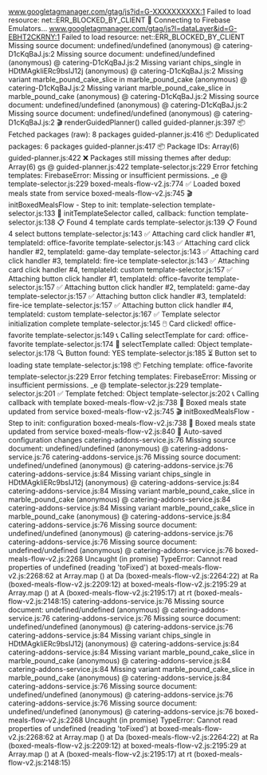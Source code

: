 www.googletagmanager.com/gtag/js?id=G-XXXXXXXXXX:1  Failed to load resource: net::ERR_BLOCKED_BY_CLIENT
 🧪 Connecting to Firebase Emulators...
www.googletagmanager.com/gtag/js?l=dataLayer&id=G-EBHT2CKRNY:1  Failed to load resource: net::ERR_BLOCKED_BY_CLIENT
 Missing source document: undefined/undefined
(anonymous) @ catering-D1cKqBaJ.js:2
 Missing source document: undefined/undefined
(anonymous) @ catering-D1cKqBaJ.js:2
 Missing variant chips_single in HDtMAgkIiERc9bsIJ12j
(anonymous) @ catering-D1cKqBaJ.js:2
 Missing variant marble_pound_cake_slice in marble_pound_cake
(anonymous) @ catering-D1cKqBaJ.js:2
 Missing variant marble_pound_cake_slice in marble_pound_cake
(anonymous) @ catering-D1cKqBaJ.js:2
 Missing source document: undefined/undefined
(anonymous) @ catering-D1cKqBaJ.js:2
 Missing source document: undefined/undefined
(anonymous) @ catering-D1cKqBaJ.js:2
 🎬 renderGuidedPlanner() called
guided-planner.js:397 📦 Fetched packages (raw): 8 packages
guided-planner.js:416 📦 Deduplicated packages: 6 packages
guided-planner.js:417 📦 Package IDs: Array(6)
guided-planner.js:422 ❌ Packages still missing themes after dedup: Array(6)
gs @ guided-planner.js:422
template-selector.js:229 Error fetching templates: FirebaseError: Missing or insufficient permissions.
_e @ template-selector.js:229
boxed-meals-flow-v2.js:774 ✅ Loaded boxed meals state from service
boxed-meals-flow-v2.js:745 🎬 initBoxedMealsFlow - Step to init: template-selection
template-selector.js:133 🔧 initTemplateSelector called, callback: function
template-selector.js:138 📋 Found 4 template cards
template-selector.js:139 📋 Found 4 select buttons
template-selector.js:143 ✅ Attaching card click handler #1, templateId: office-favorite
template-selector.js:143 ✅ Attaching card click handler #2, templateId: game-day
template-selector.js:143 ✅ Attaching card click handler #3, templateId: fire-ice
template-selector.js:143 ✅ Attaching card click handler #4, templateId: custom
template-selector.js:157 ✅ Attaching button click handler #1, templateId: office-favorite
template-selector.js:157 ✅ Attaching button click handler #2, templateId: game-day
template-selector.js:157 ✅ Attaching button click handler #3, templateId: fire-ice
template-selector.js:157 ✅ Attaching button click handler #4, templateId: custom
template-selector.js:167 ✅ Template selector initialization complete
template-selector.js:145 🖱️ Card clicked! office-favorite
template-selector.js:149 📞 Calling selectTemplate for card: office-favorite
template-selector.js:174 🎯 selectTemplate called: Object
template-selector.js:178 🔍 Button found: YES
template-selector.js:185 ⏳ Button set to loading state
template-selector.js:198 📦 Fetching template: office-favorite
template-selector.js:229 Error fetching templates: FirebaseError: Missing or insufficient permissions.
_e @ template-selector.js:229
template-selector.js:201 ✅ Template fetched: Object
template-selector.js:202 📞 Calling callback with template
boxed-meals-flow-v2.js:738 🔄 Boxed meals state updated from service
boxed-meals-flow-v2.js:745 🎬 initBoxedMealsFlow - Step to init: configuration
boxed-meals-flow-v2.js:738 🔄 Boxed meals state updated from service
boxed-meals-flow-v2.js:840 💾 Auto-saved configuration changes
catering-addons-service.js:76 Missing source document: undefined/undefined
(anonymous) @ catering-addons-service.js:76
catering-addons-service.js:76 Missing source document: undefined/undefined
(anonymous) @ catering-addons-service.js:76
catering-addons-service.js:84 Missing variant chips_single in HDtMAgkIiERc9bsIJ12j
(anonymous) @ catering-addons-service.js:84
catering-addons-service.js:84 Missing variant marble_pound_cake_slice in marble_pound_cake
(anonymous) @ catering-addons-service.js:84
catering-addons-service.js:84 Missing variant marble_pound_cake_slice in marble_pound_cake
(anonymous) @ catering-addons-service.js:84
catering-addons-service.js:76 Missing source document: undefined/undefined
(anonymous) @ catering-addons-service.js:76
catering-addons-service.js:76 Missing source document: undefined/undefined
(anonymous) @ catering-addons-service.js:76
boxed-meals-flow-v2.js:2268 Uncaught (in promise) TypeError: Cannot read properties of undefined (reading 'toFixed')
    at boxed-meals-flow-v2.js:2268:62
    at Array.map (<anonymous>)
    at Da (boxed-meals-flow-v2.js:2264:22)
    at Ra (boxed-meals-flow-v2.js:2209:12)
    at boxed-meals-flow-v2.js:2195:29
    at Array.map (<anonymous>)
    at A (boxed-meals-flow-v2.js:2195:17)
    at rt (boxed-meals-flow-v2.js:2148:15)
catering-addons-service.js:76 Missing source document: undefined/undefined
(anonymous) @ catering-addons-service.js:76
catering-addons-service.js:76 Missing source document: undefined/undefined
(anonymous) @ catering-addons-service.js:76
catering-addons-service.js:84 Missing variant chips_single in HDtMAgkIiERc9bsIJ12j
(anonymous) @ catering-addons-service.js:84
catering-addons-service.js:84 Missing variant marble_pound_cake_slice in marble_pound_cake
(anonymous) @ catering-addons-service.js:84
catering-addons-service.js:84 Missing variant marble_pound_cake_slice in marble_pound_cake
(anonymous) @ catering-addons-service.js:84
catering-addons-service.js:76 Missing source document: undefined/undefined
(anonymous) @ catering-addons-service.js:76
catering-addons-service.js:76 Missing source document: undefined/undefined
(anonymous) @ catering-addons-service.js:76
boxed-meals-flow-v2.js:2268 Uncaught (in promise) TypeError: Cannot read properties of undefined (reading 'toFixed')
    at boxed-meals-flow-v2.js:2268:62
    at Array.map (<anonymous>)
    at Da (boxed-meals-flow-v2.js:2264:22)
    at Ra (boxed-meals-flow-v2.js:2209:12)
    at boxed-meals-flow-v2.js:2195:29
    at Array.map (<anonymous>)
    at A (boxed-meals-flow-v2.js:2195:17)
    at rt (boxed-meals-flow-v2.js:2148:15)
